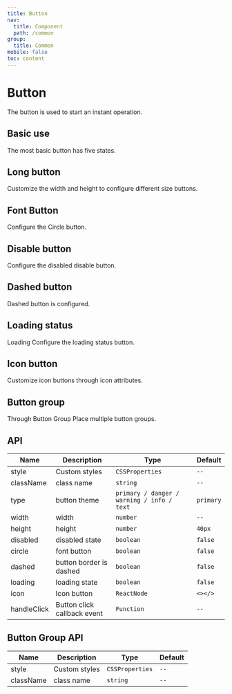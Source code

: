 ```yaml
---
title: Button
nav:
  title: Component
  path: /common
group:
  title: Common
mobile: false
toc: content
---
```


# Button

The button is used to start an instant operation.

## Basic use

The most basic button has five states.

<code src="./demos/index1.tsx"></code>

## Long button

Customize the width and height to configure different size buttons.

<code src="./demos/index2.tsx"></code>

## Font Button

Configure the Circle button.

<code src="./demos/index3.tsx"></code>

## Disable button

Configure the disabled disable button.

<code src="./demos/index4.tsx"></code>

## Dashed button

Dashed button is configured.

<code src="./demos/index5.tsx"></code>

## Loading status

Loading Configure the loading status button.

<code src="./demos/index6.tsx"></code>

## Icon button

Customize icon buttons through icon attributes.

<code src="./demos/index8.tsx"></code>

## Button group

Through Button Group Place multiple button groups.

<code src="./demos/index7.tsx"></code>

## API

| Name        | Description                 | Type                                       | Default   |
| ----------- | --------------------------- | ------------------------------------------ | --------- |
| style       | Custom styles               | `CSSProperties`                            | `--`      |
| className   | class name                  | `string`                                   | `--`      |
| type        | button theme                | `primary / danger / warning / info / text` | `primary` |
| width       | width                       | `number`                                   | `--`      |
| height      | height                      | `number`                                   | `40px`    |
| disabled    | disabled state              | `boolean`                                  | `false`   |
| circle      | font button                 | `boolean`                                  | `false`   |
| dashed      | button border is dashed     | `boolean`                                  | `false`   |
| loading     | loading state               | `boolean`                                  | `false`   |
| icon        | Icon button                 | `ReactNode`                                | `<></>`   |
| handleClick | Button click callback event | `Function`                                 | `--`      |

## Button Group API

| Name      | Description   | Type            | Default |
| --------- | ------------- | --------------- | ------- |
| style     | Custom styles | `CSSProperties` | `--`    |
| className | class name    | `string`        | `--`    |
